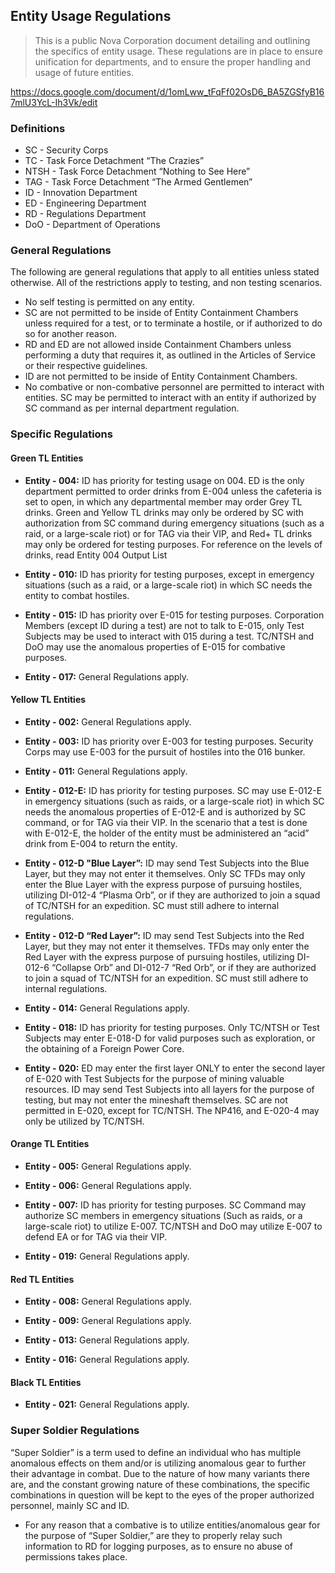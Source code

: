 ## Entity Usage Regulations

>This is a public Nova Corporation document detailing and outlining the specifics of entity usage. These regulations are in place to ensure unification for departments, and to ensure the proper handling and usage of future entities.

https://docs.google.com/document/d/1omLww_tFqFf02OsD6_BA5ZGSfyB167mlU3YcL-Ih3Vk/edit

### Definitions
* SC - Security Corps 
* TC - Task Force Detachment “The Crazies”
* NTSH - Task Force Detachment “Nothing to See Here”
* TAG - Task Force Detachment “The Armed Gentlemen”
* ID - Innovation Department
* ED - Engineering Department
* RD - Regulations Department
* DoO - Department of Operations


### General Regulations
The following are general regulations that apply to all entities unless stated otherwise.  All of the restrictions apply to testing, and non testing scenarios.
* No self testing is permitted on any entity.
* SC are not permitted to be inside of Entity Containment Chambers unless required for a test, or to terminate a hostile, or if authorized to do so for another reason.
* RD and ED are not allowed inside Containment Chambers unless performing a duty that requires it, as outlined in the Articles of Service or their respective guidelines.
* ID are not permitted to be inside of Entity Containment Chambers.
* No combative or non-combative personnel are permitted to interact with entities. SC may be permitted to interact with an entity if authorized by SC command as per internal department regulation.


### Specific Regulations

#### Green TL Entities

* **Entity - 004:** ID has priority for testing usage on 004. ED is the only department permitted to order drinks from E-004 unless the cafeteria is set to open, in which any departmental member may order Grey TL drinks. Green and Yellow TL drinks may only be ordered by SC with authorization from SC command during emergency situations (such as a raid, or a large-scale riot) or for TAG via their VIP, and Red+ TL drinks may only be ordered for testing purposes. For reference on the levels of drinks, read Entity 004 Output List

* **Entity - 010:** ID has priority for testing purposes, except in emergency situations (such as a raid, or a large-scale riot) in which SC needs the entity to combat hostiles.

* **Entity - 015:** ID has priority over E-015 for testing purposes. Corporation Members (except ID during a test) are not to talk to E-015, only Test Subjects may be used to interact with 015 during a test. TC/NTSH and DoO may use the anomalous properties of E-015 for combative purposes.

* **Entity - 017:** General Regulations apply.


#### Yellow TL Entities

* **Entity - 002:** General Regulations apply.

* **Entity - 003:** ID has priority over E-003 for testing purposes. Security Corps may use E-003 for the pursuit of hostiles into the 016 bunker.

* **Entity - 011:** General Regulations apply.

* **Entity - 012-E:** ID has priority for testing purposes. SC may use E-012-E in emergency situations (such as raids, or a large-scale riot) in which SC needs the anomalous properties of E-012-E and is authorized by SC command, or for TAG via their VIP. In the scenario that a test is done with E-012-E, the holder of the entity must be administered an “acid” drink from E-004 to return the entity.

* **Entity - 012-D "Blue Layer”:** ID may send Test Subjects into the Blue Layer, but they may not enter it themselves. Only SC TFDs may only enter the Blue Layer with the express purpose of pursuing hostiles, utilizing DI-012-4 “Plasma Orb”, or if they are authorized to join a squad of TC/NTSH for an expedition. SC must still adhere to internal regulations.

* **Entity - 012-D “Red Layer”:** ID may send Test Subjects into the Red Layer, but they may not enter it themselves. TFDs may only enter the Red Layer with the express purpose of pursuing hostiles, utilizing DI-012-6 “Collapse Orb” and DI-012-7 “Red Orb”, or if they are authorized to join a squad of TC/NTSH for an expedition. SC must still adhere to internal regulations.

* **Entity - 014:** General Regulations apply.

* **Entity - 018:** ID has priority for testing purposes. Only TC/NTSH or Test Subjects may enter E-018-D for valid purposes such as exploration, or the obtaining of a Foreign Power Core.

* **Entity - 020:** ED may enter the first layer ONLY to enter the second layer of E-020 with Test Subjects for the purpose of mining valuable resources. ID may send Test Subjects into all layers for the purpose of testing, but may not enter the mineshaft themselves. SC are not permitted in E-020, except for TC/NTSH. The NP416, and E-020-4 may only be utilized by TC/NTSH.


#### Orange TL Entities

* **Entity - 005:** General Regulations apply. 

* **Entity - 006:** General Regulations apply.

* **Entity - 007:** ID has priority for testing purposes. SC Command may authorize SC members in emergency situations (Such as raids, or a large-scale riot) to utilize E-007. TC/NTSH and DoO may utilize E-007 to defend EA or for TAG via their VIP. 

* **Entity - 019:** General Regulations apply.


#### Red TL Entities

* **Entity - 008:** General Regulations apply.

* **Entity - 009:** General Regulations apply.

* **Entity - 013:** General Regulations apply.

* **Entity - 016:** General Regulations apply.


#### Black TL Entities

* **Entity - 021:** General Regulations apply.


### Super Soldier Regulations
“Super Soldier” is a term used to define an individual who has multiple anomalous effects on them and/or is utilizing anomalous gear to further their advantage in combat. Due to the nature of how many variants there are, and the constant growing nature of these combinations, the specific combinations in question will be kept to the eyes of the proper authorized personnel, mainly SC and ID.

* For any reason that a combative is to utilize entities/anomalous gear for the purpose of “Super Soldier,” are they to properly relay such information to RD for logging purposes, as to ensure no abuse of permissions takes place.